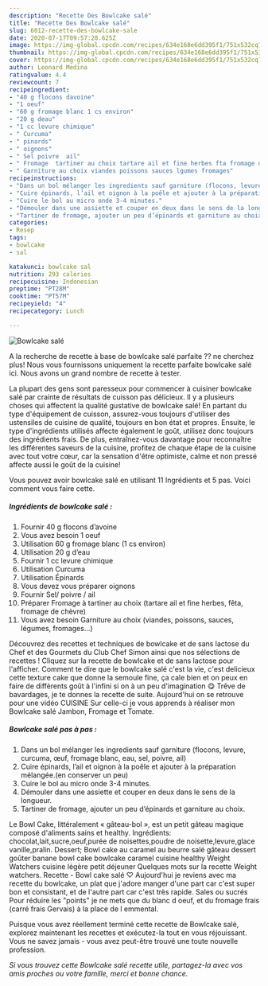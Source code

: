 ```yaml
---
description: "Recette Des Bowlcake salé"
title: "Recette Des Bowlcake salé"
slug: 6012-recette-des-bowlcake-sale
date: 2020-07-17T09:57:28.625Z
image: https://img-global.cpcdn.com/recipes/634e168e6dd395f1/751x532cq70/bowlcake-sale-photo-principale-de-la-recette.jpg
thumbnail: https://img-global.cpcdn.com/recipes/634e168e6dd395f1/751x532cq70/bowlcake-sale-photo-principale-de-la-recette.jpg
cover: https://img-global.cpcdn.com/recipes/634e168e6dd395f1/751x532cq70/bowlcake-sale-photo-principale-de-la-recette.jpg
author: Leonard Medina
ratingvalue: 4.4
reviewcount: 7
recipeingredient:
- "40 g flocons davoine"
- "1 oeuf"
- "60 g fromage blanc 1 cs environ"
- "20 g deau"
- "1 cc levure chimique"
- " Curcuma"
- " pinards"
- " oignons"
- " Sel poivre  ail"
- " Fromage  tartiner au choix tartare ail et fine herbes fta fromage de chvre"
- " Garniture au choix viandes poissons sauces lgumes fromages"
recipeinstructions:
- "Dans un bol mélanger les ingredients sauf garniture (flocons, levure, curcuma, œuf, fromage blanc, eau, sel, poivre, ail)"
- "Cuire épinards, l’ail et oignon à la poêle et ajouter à la préparation mélangée.(en conserver un peu)"
- "Cuire le bol au micro onde 3-4 minutes."
- "Démouler dans une assiette et couper en deux dans le sens de la longueur."
- "Tartiner de fromage, ajouter un peu d’épinards et garniture au choix."
categories:
- Resep
tags:
- bowlcake
- sal

katakunci: bowlcake sal 
nutrition: 293 calories
recipecuisine: Indonesian
preptime: "PT28M"
cooktime: "PT57M"
recipeyield: "4"
recipecategory: Lunch

---
```



![Bowlcake salé](https://img-global.cpcdn.com/recipes/634e168e6dd395f1/751x532cq70/bowlcake-sale-photo-principale-de-la-recette.jpg)

A la recherche de recette à base de bowlcake salé parfaite ?? ne cherchez plus! Nous vous fournissons uniquement la recette parfaite bowlcake salé ici. Nous avons un grand nombre de recette à tester.

La plupart des gens sont paresseux pour commencer à cuisiner bowlcake salé par crainte de résultats de cuisson pas délicieux. Il y a plusieurs choses qui affectent la qualité gustative de bowlcake salé! En partant du type d'équipement de cuisson, assurez-vous toujours d'utiliser des ustensiles de cuisine de qualité, toujours en bon état et propres. Ensuite, le type d'ingrédients utilisés affecte également le goût, utilisez donc toujours des ingrédients frais. De plus, entraînez-vous davantage pour reconnaître les différentes saveurs de la cuisine, profitez de chaque étape de la cuisine avec tout votre cœur, car la sensation d'être optimiste, calme et non pressé affecte aussi le goût de la cuisine!

<!--inarticleads1-->

Vous pouvez avoir bowlcake salé en utilisant 11 Ingrédients et 5 pas. Voici comment vous faire cette.

##### Ingrédients de bowlcake salé :

1. Fournir 40 g flocons d’avoine
1. Vous avez besoin 1 oeuf
1. Utilisation 60 g fromage blanc (1 cs environ)
1. Utilisation 20 g d’eau
1. Fournir 1 cc levure chimique
1. Utilisation  Curcuma
1. Utilisation  Épinards
1. Vous devez vous préparer  oignons
1. Fournir  Sel/ poivre / ail
1. Préparer  Fromage à tartiner au choix (tartare ail et fine herbes, fêta, fromage de chèvre)
1. Vous avez besoin  Garniture au choix (viandes, poissons, sauces, légumes, fromages...)


Découvrez des recettes et techniques de bowlcake et de sans lactose du Chef et des Gourmets du Club Chef Simon ainsi que nos sélections de recettes ! Cliquez sur la recette de bowlcake et de sans lactose pour l&#39;afficher. Comment te dire que le bowlcake salé c&#39;est la vie, c&#39;est delicieux cette texture cake que donne la semoule fine, ça cale bien et on peux en faire de diffèrents goût à l&#39;infini si on à un peu d&#39;imagination 😋 Trêve de bavardages, je te donnes la recette de suite. Aujourd&#39;hui on se retrouve pour une vidéo CUISINE Sur celle-ci je vous apprends à réaliser mon Bowlcake salé Jambon, Fromage et Tomate. 

<!--inarticleads2-->

##### Bowlcake salé pas à pas :

1. Dans un bol mélanger les ingredients sauf garniture (flocons, levure, curcuma, œuf, fromage blanc, eau, sel, poivre, ail)
1. Cuire épinards, l’ail et oignon à la poêle et ajouter à la préparation mélangée.(en conserver un peu)
1. Cuire le bol au micro onde 3-4 minutes.
1. Démouler dans une assiette et couper en deux dans le sens de la longueur.
1. Tartiner de fromage, ajouter un peu d’épinards et garniture au choix.


Le Bowl Cake, littéralement « gâteau-bol », est un petit gâteau magique composé d&#39;aliments sains et healthy. Ingrédients: chocolat,lait,sucre,oeuf,purée de noisettes,poudre de noisette,levure,glace vanille,pralin. Dessert; Bowl cake au caramel au beurre salé gâteau dessert goûter banane bowl cake bowlcake caramel cuisine healthy Weight Watchers cuisine légère petit déjeuner Quelques mots sur la recette Weight watchers. Recette - Bowl cake salé ♡ Aujourd&#39;hui je reviens avec ma recette du bowlcake, un plat que j&#39;adore manger d&#39;une part car c&#39;est super bon et consistant, et de l&#39;autre part car c&#39;est très rapide. Sales ou sucrés Pour réduire les &#34;points&#34; je ne mets que du blanc d oeuf, et du fromage frais (carré frais Gervais) à la place de l emmental. 

<!--inarticleads1-->

<p>
Puisque vous avez réellement terminé cette recette de Bowlcake salé, explorez maintenant les recettes et exécutez-la tout en vous réjouissant. Vous ne savez jamais - vous avez peut-être trouvé une toute nouvelle profession.
</p>

<p>
<i>Si vous trouvez cette Bowlcake salé recette utile, partagez-la avec vos amis proches ou votre famille, merci et bonne chance.</i>
</p>
